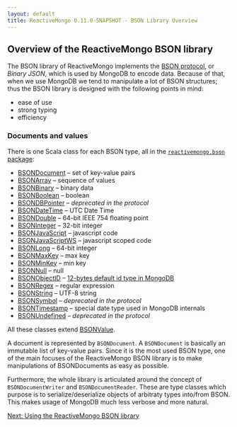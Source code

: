 ```yaml
---
layout: default
title: ReactiveMongo 0.11.0-SNAPSHOT - BSON Library Overview
---
```


## Overview of the ReactiveMongo BSON library

The BSON library of ReactiveMongo implements the [BSON protocol](http://bsonspec.org), or _Binary JSON_, which is used by MongoDB to encode data. Because of that, when we use MongoDB we tend to manipulate a lot of BSON structures; thus the BSON library is designed with the following points in mind:

- ease of use
- strong typing
- efficiency

### Documents and values

There is one Scala class for each BSON type, all in the [`reactivemongo.bson` package](../../api/reactivemongo/bson/package.html):

- [BSONDocument](../../api/reactivemongo/bson/BSONDocument.html) – set of key-value pairs
- [BSONArray](../../api/reactivemongo/bson/BSONArray.html) – sequence of values
- [BSONBinary](../../api/reactivemongo/bson/BSONBinary.html) – binary data
- [BSONBoolean](../../api/reactivemongo/bson/BSONBoolean.html) – boolean
- [BSONDBPointer](../../api/reactivemongo/bson/BSONDBPointer.html) – _deprecated in the protocol_
- [BSONDateTime](../../api/reactivemongo/bson/BSONDateTime.html) – UTC Date Time
- [BSONDouble](../../api/reactivemongo/bson/BSONDouble.html) – 64-bit IEEE 754 floating point
- [BSONInteger](../../api/reactivemongo/bson/BSONInteger.html) – 32-bit integer
- [BSONJavaScript](../../api/reactivemongo/bson/BSONJavaScript.html) – javascript code
- [BSONJavaScriptWS](../../api/reactivemongo/bson/BSONJavaScriptWS.html) – javascript scoped code
- [BSONLong](../../api/reactivemongo/bson/BSONLong.html) – 64-bit integer
- [BSONMaxKey](../../api/reactivemongo/bson/BSONMaxKey$.html) – max key
- [BSONMinKey](../../api/reactivemongo/bson/BSONMinKey$.html) – min key
- [BSONNull](../../api/reactivemongo/bson/BSONNull$.html) – null
- [BSONObjectID](../../api/reactivemongo/bson/BSONObjectID.html) – [12-bytes default id type in MongoDB](http://docs.mongodb.org/manual/reference/object-id/)
- [BSONRegex](../../api/reactivemongo/bson/BSONRegex.html) – regular expression
- [BSONString](../../api/reactivemongo/bson/BSONString.html) – UTF-8 string
- [BSONSymbol](../../api/reactivemongo/bson/BSONSymbol.html) – _deprecated in the protocol_
- [BSONTimestamp](../../api/reactivemongo/bson/BSONTimestamp.html) – special date type used in MongoDB internals
- [BSONUndefined](../../api/reactivemongo/bson/BSONUndefined$.html) – _deprecated in the protocol_

All these classes extend [BSONValue](../../api/reactivemongo/bson/BSONValue.html).

A document is represented by `BSONDocument`. A `BSONDocument` is basically an immutable list of key-value pairs. Since it is the most used BSON type, one of the main focuses of the ReactiveMongo BSON library is to make manipulations of BSONDocuments as easy as possible.

Furthermore, the whole library is articulated around the concept of `BSONDocumentWriter` and `BSONDocumentReader`. These are type classes which purpose is to serialize/deserialize objects of arbitraty types into/from BSON. This makes usage of MongoDB much less verbose and more natural.

[Next: Using the ReactiveMongo BSON library](usage.html)
